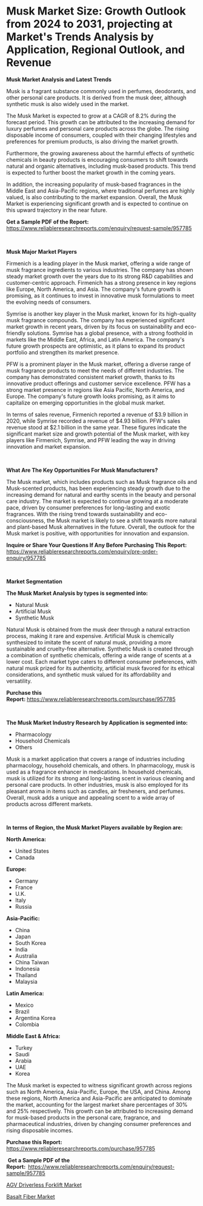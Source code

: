 <p><h1>Musk Market Size: Growth Outlook from 2024 to 2031, projecting at Market's Trends Analysis by Application, Regional Outlook, and Revenue</h1></p><p><strong>Musk Market Analysis and Latest Trends</strong></p>
<p><p>Musk is a fragrant substance commonly used in perfumes, deodorants, and other personal care products. It is derived from the musk deer, although synthetic musk is also widely used in the market.</p><p>The Musk Market is expected to grow at a CAGR of 8.2% during the forecast period. This growth can be attributed to the increasing demand for luxury perfumes and personal care products across the globe. The rising disposable income of consumers, coupled with their changing lifestyles and preferences for premium products, is also driving the market growth.</p><p>Furthermore, the growing awareness about the harmful effects of synthetic chemicals in beauty products is encouraging consumers to shift towards natural and organic alternatives, including musk-based products. This trend is expected to further boost the market growth in the coming years.</p><p>In addition, the increasing popularity of musk-based fragrances in the Middle East and Asia-Pacific regions, where traditional perfumes are highly valued, is also contributing to the market expansion. Overall, the Musk Market is experiencing significant growth and is expected to continue on this upward trajectory in the near future.</p></p>
<p><strong>Get a Sample PDF of the Report:&nbsp;</strong> <a href="https://www.reliableresearchreports.com/enquiry/request-sample/957785">https://www.reliableresearchreports.com/enquiry/request-sample/957785</a></p>
<p>&nbsp;</p>
<p><strong>Musk Major Market Players</strong></p>
<p><p>Firmenich is a leading player in the Musk market, offering a wide range of musk fragrance ingredients to various industries. The company has shown steady market growth over the years due to its strong R&D capabilities and customer-centric approach. Firmenich has a strong presence in key regions like Europe, North America, and Asia. The company's future growth is promising, as it continues to invest in innovative musk formulations to meet the evolving needs of consumers.</p><p>Symrise is another key player in the Musk market, known for its high-quality musk fragrance compounds. The company has experienced significant market growth in recent years, driven by its focus on sustainability and eco-friendly solutions. Symrise has a global presence, with a strong foothold in markets like the Middle East, Africa, and Latin America. The company's future growth prospects are optimistic, as it plans to expand its product portfolio and strengthen its market presence.</p><p>PFW is a prominent player in the Musk market, offering a diverse range of musk fragrance products to meet the needs of different industries. The company has demonstrated consistent market growth, thanks to its innovative product offerings and customer service excellence. PFW has a strong market presence in regions like Asia Pacific, North America, and Europe. The company's future growth looks promising, as it aims to capitalize on emerging opportunities in the global musk market.</p><p>In terms of sales revenue, Firmenich reported a revenue of $3.9 billion in 2020, while Symrise recorded a revenue of $4.93 billion. PFW's sales revenue stood at $2.1 billion in the same year. These figures indicate the significant market size and growth potential of the Musk market, with key players like Firmenich, Symrise, and PFW leading the way in driving innovation and market expansion.</p></p>
<p>&nbsp;</p>
<p><strong>What Are The Key Opportunities For Musk Manufacturers?</strong></p>
<p><p>The Musk market, which includes products such as Musk fragrance oils and Musk-scented products, has been experiencing steady growth due to the increasing demand for natural and earthy scents in the beauty and personal care industry. The market is expected to continue growing at a moderate pace, driven by consumer preferences for long-lasting and exotic fragrances. With the rising trend towards sustainability and eco-consciousness, the Musk market is likely to see a shift towards more natural and plant-based Musk alternatives in the future. Overall, the outlook for the Musk market is positive, with opportunities for innovation and expansion.</p></p>
<p><strong>Inquire or Share Your Questions If Any Before Purchasing This Report:</strong> <a href="https://www.reliableresearchreports.com/enquiry/pre-order-enquiry/957785">https://www.reliableresearchreports.com/enquiry/pre-order-enquiry/957785</a></p>
<p>&nbsp;</p>
<p><strong>Market Segmentation</strong></p>
<p><strong>The Musk Market Analysis by types is segmented into:</strong></p>
<p><ul><li>Natural Musk</li><li>Artificial Musk</li><li>Synthetic Musk</li></ul></p>
<p><p>Natural Musk is obtained from the musk deer through a natural extraction process, making it rare and expensive. Artificial Musk is chemically synthesized to imitate the scent of natural musk, providing a more sustainable and cruelty-free alternative. Synthetic Musk is created through a combination of synthetic chemicals, offering a wide range of scents at a lower cost. Each market type caters to different consumer preferences, with natural musk prized for its authenticity, artificial musk favored for its ethical considerations, and synthetic musk valued for its affordability and versatility.</p></p>
<p><strong>Purchase this Report:&nbsp;</strong><a href="https://www.reliableresearchreports.com/purchase/957785">https://www.reliableresearchreports.com/purchase/957785</a></p>
<p>&nbsp;</p>
<p><strong>The Musk Market Industry Research by Application is segmented into:</strong></p>
<p><ul><li>Pharmacology</li><li>Household Chemicals</li><li>Others</li></ul></p>
<p><p>Musk is a market application that covers a range of industries including pharmacology, household chemicals, and others. In pharmacology, musk is used as a fragrance enhancer in medications. In household chemicals, musk is utilized for its strong and long-lasting scent in various cleaning and personal care products. In other industries, musk is also employed for its pleasant aroma in items such as candles, air fresheners, and perfumes. Overall, musk adds a unique and appealing scent to a wide array of products across different markets.</p></p>
<p>&nbsp;</p>
<p><strong>In terms of Region, the Musk Market Players available by Region are:</strong></p>
<p>
    <p> <strong> North America: </strong>
        <ul>
            <li>United States</li>
            <li>Canada</li>
        </ul>
        </p> 
    <p> <strong> Europe: </strong>
        <ul>
            <li>Germany</li>
            <li>France</li>
            <li>U.K.</li>
            <li>Italy</li>
            <li>Russia</li>
        </ul>
        </p> 
    <p> <strong> Asia-Pacific: </strong>
        <ul>
            <li>China</li>
            <li>Japan</li>
            <li>South Korea</li>
            <li>India</li>
            <li>Australia</li>
            <li>China Taiwan</li>
            <li>Indonesia</li>
            <li>Thailand</li>
            <li>Malaysia</li>
        </ul>
        </p> 
    <p> <strong> Latin America: </strong>
        <ul>
            <li>Mexico</li>
            <li>Brazil</li>
            <li>Argentina Korea</li>
            <li>Colombia</li>
        </ul>
        </p> 
    <p> <strong> Middle East & Africa: </strong>
        <ul>
            <li>Turkey</li>
            <li>Saudi</li>
            <li>Arabia</li>
            <li>UAE</li>
            <li>Korea</li>
        </ul>
    </p>
    </p>
<p><p>The Musk market is expected to witness significant growth across regions such as North America, Asia-Pacific, Europe, the USA, and China. Among these regions, North America and Asia-Pacific are anticipated to dominate the market, accounting for the largest market share percentages of 30% and 25% respectively. This growth can be attributed to increasing demand for musk-based products in the personal care, fragrance, and pharmaceutical industries, driven by changing consumer preferences and rising disposable incomes.</p></p>
<p><strong>Purchase this Report: </strong><a href="https://www.reliableresearchreports.com/purchase/957785">https://www.reliableresearchreports.com/purchase/957785</a></p>
<p>&nbsp;<strong>Get a Sample PDF of the Report:&nbsp;&nbsp;</strong><a href="https://www.reliableresearchreports.com/enquiry/request-sample/957785">https://www.reliableresearchreports.com/enquiry/request-sample/957785</a></p>
<p><strong></strong></p>
<p><p><a href="https://natural-crush-b99.notion.site/AGV-Driverless-Forklift-Market-Size-Growth-Outlook-from-2024-to-2031-projecting-at-Market-s-Trends-e08131abbc5942b0914663c767cfa83b">AGV Driverless Forklift Market</a></p><p><a href="https://github.com/Alonsoolds3wq1d81czn8rbol/Market-Research-Report-List-1/blob/main/basalt-fiber-market.md">Basalt Fiber Market</a></p></p>
